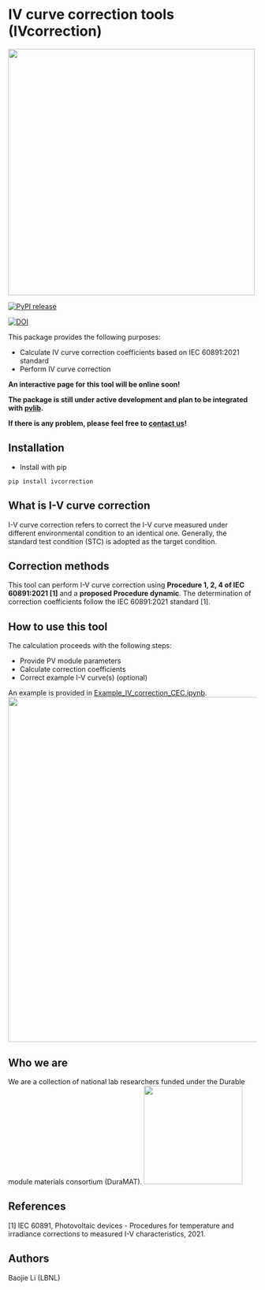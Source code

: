 # IV curve correction tools (IVcorrection)

<img src="https://github.com/lbj2011/IVcorrection/blob/main/doc_img/ivcorrection_logo.png" width="500"/>


[![PyPI release](https://img.shields.io/pypi/v/ivcorrection.svg)](https://pypi.org/project/ivcorrection//)

[![DOI](https://zenodo.org/badge/681861201.svg)](https://zenodo.org/badge/latestdoi/681861201)

This package provides the following purposes:
 - Calculate IV curve correction coefficients based on IEC 60891:2021 standard
 - Perform IV curve correction

**An interactive page for this tool will be online soon!**

**The package is still under active development and plan to be integrated with [pvlib](https://github.com/pvlib/pvlib-python).**
 
**If there is any problem, please feel free to [contact us](mailto:baojieli@lbl.gov)!**

## Installation

- Install with pip
```
pip install ivcorrection
```

## What is I-V curve correction
I-V curve correction refers to correct the I-V curve measured under different environmental condition to an identical one. Generally, the standard test condition (STC) is adopted as the target condition.

## Correction methods
This tool can perform I-V curve correction using **Procedure 1, 2, 4 of IEC 60891:2021 [1]** and a **proposed Procedure dynamic**. The determination of correction coefficients follow the IEC 60891:2021 standard [1].

## How to use this tool
The calculation proceeds with the following steps:

- Provide PV module parameters
- Calculate correction coefficients
- Correct example I-V curve(s) (optional)

An example is provided in [Example_IV_correction_CEC.ipynb](https://github.com/lbj2011/IVcorrection/tree/main/examples/Example_IV_correction_CEC.ipynb).
<img src="https://github.com/lbj2011/IVcorrection/blob/main/doc_img/example.png" width="700"/>


## Who we are
We are a collection of national lab researchers funded under the Durable module materials consortium (DuraMAT).
<img src="https://github.com/lbj2011/IVcorrection/blob/main/doc_img/duramat_logo.png" width="200"/>

## References
[1] IEC 60891, Photovoltaic devices - Procedures for temperature and irradiance corrections to measured I-V characteristics, 2021.


## Authors
Baojie Li (LBNL)